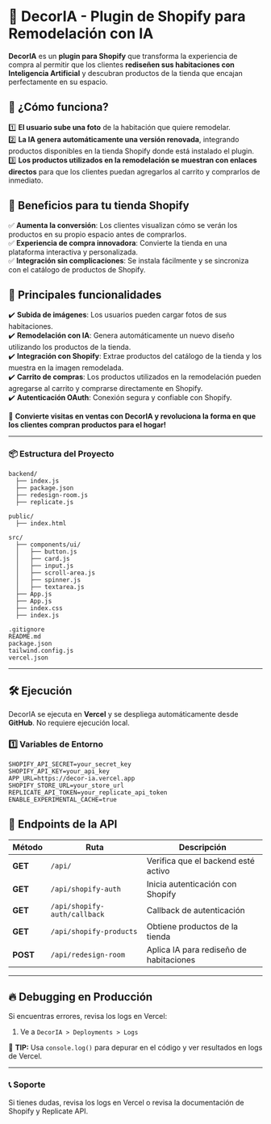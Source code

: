 # 🏡 **DecorIA - Plugin de Shopify para Remodelación con IA**

**DecorIA** es un **plugin para Shopify** que transforma la experiencia de compra al permitir que los clientes **rediseñen sus habitaciones con Inteligencia Artificial** y descubran productos de la tienda que encajan perfectamente en su espacio.

## 🔹 **¿Cómo funciona?**
1️⃣ **El usuario sube una foto** de la habitación que quiere remodelar.  
2️⃣ **La IA genera automáticamente una versión renovada**, integrando productos disponibles en la tienda Shopify donde está instalado el plugin.  
3️⃣ **Los productos utilizados en la remodelación se muestran con enlaces directos** para que los clientes puedan agregarlos al carrito y comprarlos de inmediato.  

## 🎯 **Beneficios para tu tienda Shopify**
✅ **Aumenta la conversión**: Los clientes visualizan cómo se verán los productos en su propio espacio antes de comprarlos.  
✅ **Experiencia de compra innovadora**: Convierte la tienda en una plataforma interactiva y personalizada.  
✅ **Integración sin complicaciones**: Se instala fácilmente y se sincroniza con el catálogo de productos de Shopify.  

## 🚀 **Principales funcionalidades**
✔️ **Subida de imágenes**: Los usuarios pueden cargar fotos de sus habitaciones.  
✔️ **Remodelación con IA**: Genera automáticamente un nuevo diseño utilizando los productos de la tienda.  
✔️ **Integración con Shopify**: Extrae productos del catálogo de la tienda y los muestra en la imagen remodelada.  
✔️ **Carrito de compras**: Los productos utilizados en la remodelación pueden agregarse al carrito y comprarse directamente en Shopify.  
✔️ **Autenticación OAuth**: Conexión segura y confiable con Shopify.  

🚀 **Convierte visitas en ventas con DecorIA y revoluciona la forma en que los clientes compran productos para el hogar!**

---

### 📦 Estructura del Proyecto
```
backend/
  ├── index.js
  ├── package.json
  ├── redesign-room.js
  ├── replicate.js

public/
  ├── index.html

src/
  ├── components/ui/
  │   ├── button.js
  │   ├── card.js
  │   ├── input.js
  │   ├── scroll-area.js
  │   ├── spinner.js
  │   ├── textarea.js
  ├── App.js
  ├── App.js
  ├── index.css
  ├── index.js

.gitignore
README.md
package.json
tailwind.config.js
vercel.json
```

---

## 🛠 Ejecución
DecorIA se ejecuta en **Vercel** y se despliega automáticamente desde **GitHub**. No requiere ejecución local.

### 1️⃣ Variables de Entorno

```
SHOPIFY_API_SECRET=your_secret_key
SHOPIFY_API_KEY=your_api_key
APP_URL=https://decor-ia.vercel.app
SHOPIFY_STORE_URL=your_store_url
REPLICATE_API_TOKEN=your_replicate_api_token
ENABLE_EXPERIMENTAL_CACHE=true
```

## 📌 Endpoints de la API
| Método | Ruta | Descripción |
|--------|------|-------------|
| **GET** | `/api/` | Verifica que el backend esté activo |
| **GET** | `/api/shopify-auth` | Inicia autenticación con Shopify |
| **GET** | `/api/shopify-auth/callback` | Callback de autenticación |
| **GET** | `/api/shopify-products` | Obtiene productos de la tienda |
| **POST** | `/api/redesign-room` | Aplica IA para rediseño de habitaciones |

---

## 🔥 Debugging en Producción
Si encuentras errores, revisa los logs en Vercel:
1. Ve a `DecorIA > Deployments > Logs`

📌 **TIP:** Usa `console.log()` para depurar en el código y ver resultados en logs de Vercel.

---

### 📞 Soporte
Si tienes dudas, revisa los logs en Vercel o revisa la documentación de Shopify y Replicate API.
